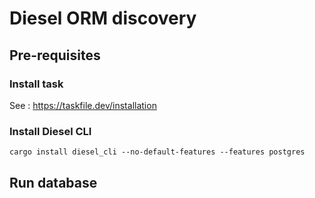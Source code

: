 # Diesel ORM discovery

## Pre-requisites

### Install task

See : https://taskfile.dev/installation

### Install Diesel CLI

```
cargo install diesel_cli --no-default-features --features postgres
```

## Run database

```
```
